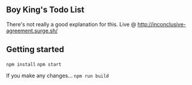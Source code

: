 ## Boy King's Todo List
There's not really a good explanation for this. Live @ http://inconclusive-agreement.surge.sh/

## Getting started
`npm install`
`npm start`

If you make any changes...
`npm run build`
